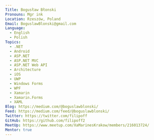 ```yaml
---
Title: Bogusław Błonski
Pronouns: Mgr ink
Location: Rzeszów, Poland
Email: BoguslawBlonski@gmail.com
Language:
  - English
  - Polish
Topics:
  - .NET
  - Android
  - ASP.NET
  - ASP.NET MVC
  - ASP.NET Web API
  - Architecture
  - iOS
  - UWP
  - Windows Forms
  - WPF
  - Xamarin
  - Xamarin.Forms
  - XAML
Blog: https://medium.com/@boguslawblonski/
Feed: https://medium.com/feed/@boguslawblonski/
Twitter: https://twitter.com/filipoff
GitHub: https://github.com/filipoff2
MeetUp: https://www.meetup.com/XaMarinesKrakow/members/216013724/
Mentor: true
---
```


